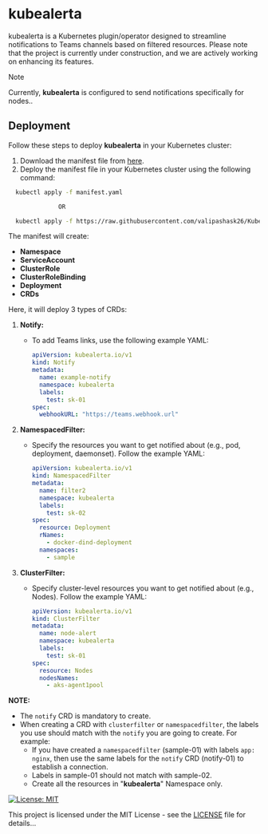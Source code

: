 # kubealerta

kubealerta is a Kubernetes plugin/operator designed to streamline notifications to Teams channels based on filtered resources. Please note that the project is currently under construction, and we are actively working on enhancing its features.

> [!NOTE]  
> Currently, **kubealerta** is configured to send notifications specifically for nodes..

## Deployment

Follow these steps to deploy **kubealerta** in your Kubernetes cluster:

1. Download the manifest file from [here](https://github.com/valipashask26/KubeAlerta/blob/main/deploy/manifest/manifest.yaml).
2. Deploy the manifest file in your Kubernetes cluster using the following command:

 ```bash
   kubectl apply -f manifest.yaml

               OR

   kubectl apply -f https://raw.githubusercontent.com/valipashask26/KubeAlerta/main/deploy/manifest/manifest.yaml

```
The manifest will create:

- **Namespace**
- **ServiceAccount**
- **ClusterRole**
- **ClusterRoleBinding**
- **Deployment**
- **CRDs**

Here, it will deploy 3 types of CRDs:

1. **Notify:**
   - To add Teams links, use the following example YAML:
     ```yaml
     apiVersion: kubealerta.io/v1
     kind: Notify
     metadata:
       name: example-notify
       namespace: kubealerta
       labels:
         test: sk-01
     spec:
       webhookURL: "https://teams.webhook.url"
     ```

2. **NamespacedFilter:**
   - Specify the resources you want to get notified about (e.g., pod, deployment, daemonset). Follow the example YAML:
     ```yaml
     apiVersion: kubealerta.io/v1
     kind: NamespacedFilter
     metadata:
       name: filter2
       namespace: kubealerta
       labels:
         test: sk-02
     spec:
       resource: Deployment
       rNames:
         - docker-dind-deployment
       namespaces:
         - sample
     ```

3. **ClusterFilter:**
   - Specify cluster-level resources you want to get notified about (e.g., Nodes). Follow the example YAML:
     ```yaml
     apiVersion: kubealerta.io/v1
     kind: ClusterFilter
     metadata:
       name: node-alert
       namespace: kubealerta
       labels:
         test: sk-01
     spec:
       resource: Nodes
       nodesNames:
         - aks-agent1pool
     ```

**NOTE:** 
- The `notify` CRD is mandatory to create.
- When creating a CRD with `clusterfilter` or `namespacedfilter`, the labels you use should match with the `notify` you are going to create. For example: 
  - If you have created a `namespacedfilter` (sample-01) with labels `app: nginx`, then use the same labels for the `notify` CRD (notify-01) to establish a connection.
  - Labels in sample-01 should not match with sample-02.
  - Create all the resources in "**kubealerta**" Namespace only.


[![License: MIT](https://img.shields.io/badge/License-MIT-yellow.svg)](https://opensource.org/licenses/MIT)

This project is licensed under the MIT License - see the [LICENSE](https://github.com/valipashask26/KubeAlerta/blob/main/LICENSE) file for details...
